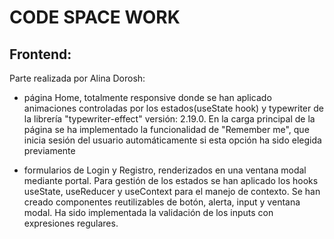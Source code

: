 # CODE SPACE WORK

## Frontend: 

Parte realizada por Alina Dorosh:

- página Home, totalmente responsive donde se han aplicado animaciones controladas por los estados(useState hook) y typewriter de la librería "typewriter-effect" versión: 2.19.0. En la carga principal de la página se ha implementado la funcionalidad de "Remember me", que inicia sesión del usuario automáticamente  si esta opción ha sido elegida previamente

- formularios de Login y Registro, renderizados en una ventana modal mediante portal. Para gestión de los estados se han aplicado los hooks useState, useReducer y useContext para el manejo de contexto. Se han creado componentes reutilizables de botón, alerta, input y ventana modal. Ha sido implementada la validación de los inputs con expresiones regulares.